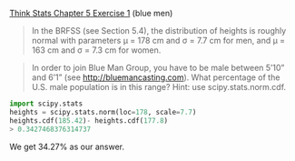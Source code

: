 [Think Stats Chapter 5 Exercise 1](http://greenteapress.com/thinkstats2/html/thinkstats2006.html#toc50) (blue men)

> In the BRFSS (see Section 5.4), the distribution of heights is roughly normal with parameters µ = 178 cm and σ = 7.7 cm for men, and µ = 163 cm and σ = 7.3 cm for women.

> In order to join Blue Man Group, you have to be male between 5’10” and 6’1” (see <http://bluemancasting.com>). What percentage of the U.S. male population is in this range? Hint: use scipy.stats.norm.cdf.


```python
import scipy.stats
heights = scipy.stats.norm(loc=178, scale=7.7)
heights.cdf(185.42)- heights.cdf(177.8)
> 0.3427468376314737
```

We get 34.27% as our answer.